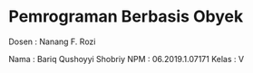 <h1>Pemrograman Berbasis Obyek</h1>

Dosen : Nanang F. Rozi

Nama : Bariq Qushoyyi Shobriy
NPM : 06.2019.1.07171
Kelas : V
